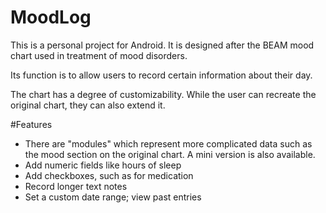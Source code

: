 # MoodLog

This is a personal project for Android. It is designed after the BEAM mood chart used in treatment of mood disorders.

Its function is to allow users to record certain information about their day.

The chart has a degree of customizability. While the user can recreate the original chart, they can also extend it.

#Features

* There are "modules" which represent more complicated data such as the mood section on the original chart. A mini version is also available.
* Add numeric fields like hours of sleep
* Add checkboxes, such as for medication
* Record longer text notes
* Set a custom date range; view past entries

